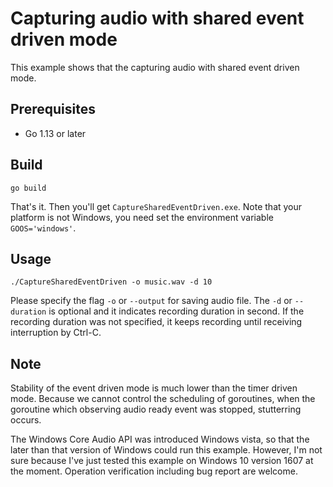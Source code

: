 # Capturing audio with shared event driven mode

This example shows that the capturing audio with shared event driven mode.

## Prerequisites

- Go 1.13 or later

## Build

```console
go build
```

That's it. Then you'll get `CaptureSharedEventDriven.exe`. Note that your platform is not Windows, you need set the environment variable `GOOS='windows'`.

## Usage

```console
./CaptureSharedEventDriven -o music.wav -d 10
```

Please specify the flag `-o` or `--output` for saving audio file. The `-d` or `--duration` is optional and it indicates recording duration in second. If the recording duration was not specified, it keeps recording until receiving interruption by Ctrl-C.

## Note

Stability of the event driven mode is much lower than the timer driven mode. Because we cannot control the scheduling of goroutines, when the goroutine which observing audio ready event was stopped, stutterring occurs.

The Windows Core Audio API was introduced Windows vista, so that the later than that version of Windows could run this example. However, I'm not sure because I've just tested this example on Windows 10 version 1607 at the moment. Operation verification including bug report are welcome.
